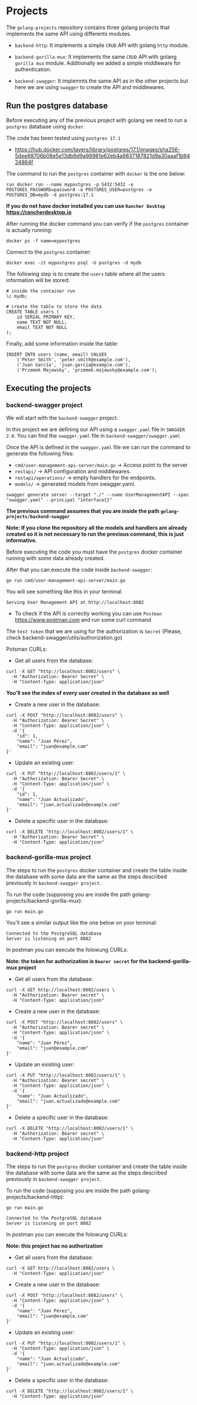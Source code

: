 # Projects

The `golang-projects` repository contains three golang projects that implements the same API using differents modules.

- `backend-http`: It implements a simple `CRUD` API with golang `http` module.

- `backend-gorilla-mux`: It implements the same `CRUD` API with golang `gorilla mux` module. Additionally we added a simple middleware for authentication.

- `backend-swagger`: It implemnts the same API as in the other projects but here we are using `swagger` to create the API and middlewares. 

## Run the postgres database

Before executing any of the previous project with golang we need to run a `postgres` database using `docker`.

The code has been tested using `postgres 17.1`

- <https://hub.docker.com/layers/library/postgres/17.1/images/sha256-5dee68706b08e5e13db9d9a98981e62eb4a9837187821d9a30aaaf1b9424864f>

The command to run the `postgres` container with `docker` is the one below:

```shell
run docker run --name mypostgres -p 5432:5432 -e POSTGRES_PASSWORD=password -e POSTGRES_USER=postgres -e POSTGRES_DB=mydb -d postgres:17.1
```

**If you do not have docker installed you can use `Rancher Desktop` <https://rancherdesktop.io>**

After running the docker command you can verify if the `postgres` container is actually running:

```shell
docker ps -f name=mypostgres
```

Connect to the `postgres` container:

```shell
docker exec -it mypostgres psql -U postgres -d mydb
```

The following step is to create the `users` table where all the users information will be stored:

```shell
# inside the container run
\c mydb;

# create the table to store the data
CREATE TABLE users (
    id SERIAL PRIMARY KEY,
    name TEXT NOT NULL,
    email TEXT NOT NULL
);
```

Finally, add some information inside the table:

```shell
INSERT INTO users (name, email) VALUES 
    ('Peter Smith', 'peter.smith@example.com'),
    ('Juan García', 'juan.garcia@example.com'),
    ('Przemek Majewsky', 'przemek.majewsky@example.com');
```

## Executing the projects

### backend-swagger project

We will start with the `backend-swagger` project.

In this project we are defining our API using a `swagger.yaml` file in `SWAGGER 2.0`. You can find the `swagger.yaml` file in `backend-swagger/swagger.yaml`

Once the API is defined in the `swagger.yaml` file we can run the command to generate the following files:

- `cmd/user-management-api-server/main.go` → Access point to the server
- `restapi/` → API configuration and middlewares.
- `restapi/operations/` → empty handlers for the endpoints.
- `models/` → generated models from swagger.yaml.

```shell
swagger generate server --target "./" --name UserManagementAPI --spec "swagger.yaml" --principal "interface{}"
```

**The previous command assumes that you are inside the path `golang-projects/backend-swagger`**

**Note: If you clone the repository all the models and handlers are already created so it is not necessary to run the previous command, this is just informative.**

Before executing the code you must have the `postgres` docker container running with some data already created. 

After that you can execute the code inside `backend-swagger`:

```shell
go run cmd/user-management-api-server/main.go
```

You will see something like this in your terminal

```shell
Serving User Management API at http://localhost:8082
```

* To check if the API is correctly working you can use `Postman` https://www.postman.com and run some curl command

The `test token` that we are using for the authorization is `Secret` (Please, check backend-swagger/utils/authorization.go)

Potsman CURLs:

- Get all users from the database:

```shell
curl -X GET "http://localhost:8082/users" \
  -H "Authorization: Bearer Secret" \
  -H "Content-Type: application/json"
```

**You'll see the index of every user created in the database as well**

- Create a new user in the database:

```shell
curl -X POST "http://localhost:8082/users" \
  -H "Authorization: Bearer Secret" \
  -H "Content-Type: application/json" \
  -d '{
    "id": 1,
    "name": "Juan Pérez",
    "email": "juan@example.com"
}'
```

- Update an existing user:

```shell
curl -X PUT "http://localhost:8082/users/1" \
  -H "Authorization: Bearer Secret" \
  -H "Content-Type: application/json" \
  -d '{
    "id": 1,
    "name": "Juan Actualizado",
    "email": "juan.actualizado@example.com"
}'
```

- Delete a specific user in the database:

```shell
curl -X DELETE "http://localhost:8082/users/1" \
  -H "Authorization: Bearer Secret" \
  -H "Content-Type: application/json"
```

### backend-gorilla-mux project

The steps to run the `postgres` docker container and create the table inside the database with some data are the same as the steps described previously in `backend-swagger project`.

To run the code (supposing you are inside the path golang-projects/backend-gorilla-mux):

```shell
go run main.go
```

You'll see a similar output like the one below on your terminal:

```shell
Connected to the PostgreSQL database
Server is listening on port 8082
```

In postman you can execute the folowung CURLs:

**Note: the token for authorization is `Bearer secret` for the backend-gorilla-mux project**

- Get all users from the database:

```shell
curl -X GET http://localhost:8082/users \
  -H "Authorization: Bearer secret" \
  -H "Content-Type: application/json"
```

- Create a new user in the database:

```shell
curl -X POST "http://localhost:8082/users" \
  -H "Authorization: Bearer secret" \
  -H "Content-Type: application/json" \
  -d '{
    "name": "Juan Pérez",
    "email": "juan@example.com"
}'
```

- Update an existing user:

```shell
curl -X PUT "http://localhost:8082/users/1" \
  -H "Authorization: Bearer secret" \
  -H "Content-Type: application/json" \
  -d '{
    "name": "Juan Actualizado",
    "email": "juan.actualizado@example.com"
}'
```

- Delete a specific user in the database:

```shell
curl -X DELETE "http://localhost:8082/users/1" \
  -H "Authorization: Bearer secret" \
  -H "Content-Type: application/json"
```

### backend-http project

The steps to run the `postgres` docker container and create the table inside the database with some data are the same as the steps described previously in `backend-swagger project`.

To run the code (supposing you are inside the path golang-projects/backend-http):

```shell
go run main.go
```

```shell
Connected to the PostgreSQL database
Server is listening on port 8082
```

In postman you can execute the folowung CURLs:

**Note: this project has no authorization**

- Get all users from the database:

```shell
curl -X GET http://localhost:8082/users \
  -H "Content-Type: application/json"
```

- Create a new user in the database:

```shell
curl -X POST "http://localhost:8082/users" \
  -H "Content-Type: application/json" \
  -d '{
    "name": "Juan Pérez",
    "email": "juan@example.com"
}'
```

- Update an existing user:

```shell
curl -X PUT "http://localhost:8082/users/1" \
  -H "Content-Type: application/json" \
  -d '{
    "name": "Juan Actualizado",
    "email": "juan.actualizado@example.com"
}'
```

- Delete a specific user in the database:

```shell
curl -X DELETE "http://localhost:8082/users/1" \
  -H "Content-Type: application/json"
```